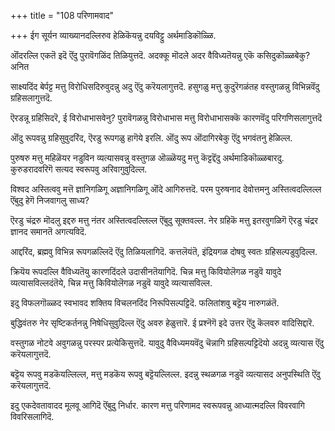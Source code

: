 +++
title = "108 परिणामवाद"

+++
ईग सूर्यन व्याख्यानदल्लिरुव हेळिकॆयन्नु दयविट्टु अर्थमाडिकॊळ्ळि.

ऒंदरल्लि एकतॆ इदॆ ऎंदु पुरावॆगळिंद तिळियुत्तदॆ. अदक्कू मॊदले अदर वैविध्यतॆयन्नु एकॆ कसिदुकॊळ्ळबेकु? अनित

साक्ष्यदिंद बेर्पट्ट मत्तु विरोधिसदिरुवुदन्नु अदु ऎंदु करॆयलागुत्तदॆ. हसुगळु मत्तु कुदुरॆगळंतह वस्तुगळन्नु विभिन्नवॆंदु ग्रहिसलागुत्तदॆ.

ऎरडन्नू ग्रहिसिदरॆ, ई विरोधाभासवेनु? पुरावॆगळन्नु विरोधाभास मत्तु विरोधाभासक्कॆ कारणवॆंदु परिगणिसलागुत्तदॆ

ऒंदु रूपवन्नु ग्रहिसुवुदरिंद, ऎरडु रूपगळु हागॆये इरलि. ऒंदु रूप ऒंदागिरबेकु ऎंदु भगवंतनु हेळिल्ल.

पुरुषरु मत्तु महिळॆयर नडुविन व्यत्यासवन्नु वस्तुगळ ऒळ्ळॆयदु मत्तु कॆट्टद्दॆंदु अर्थमाडिकॊळ्ळबारदु. कुरुडरादवरिगॆ सत्यद स्वरूपवु अरिवागुवुदिल्ल.

विश्वद अस्तित्ववु मत्तॆ ज्ञानिगळिगू अज्ञानिगळिगू ऒंदे आगिरुत्तदॆ. परम पुरुषनाद देवोत्तमनु अस्तित्वदल्लिल्ल ऎंबुदु हेगॆ निजवागलु साध्य?

ऎरडु चंद्ररु मॊदलु इद्दरु मत्तु नंतर अस्तित्वदल्लिल्ल ऎंबुदु सूक्तवल्ल. नेर ग्रहिकॆ मत्तु इतरवुगळिगॆ ऎरडु चंद्रर ज्ञानद समानतॆ अगत्यविदॆ.

आद्दरिंद, ब्रह्मवु विभिन्न रूपगळल्लिदॆ ऎंदु तिळियलागिदॆ. कत्तलॆयंतॆ, इंद्रियगळ दोषवु स्वतः ग्रहिसल्पडुवुदिल्ल.

क्रियॆय रूपदल्लि वैविध्यतॆयु कारणदिंदले उदासीनतॆयागिदॆ. चिन्न मत्तु किवियोलॆगळ नडुवॆ यावुदे व्यत्यासविल्लदंतॆये, चिन्न मत्तु किवियोलॆगळ नडुवॆ यावुदे व्यत्यासविल्ल.

इदु विफलगॊळ्ळद स्वभावद शक्तिय विचलनदिंद निरूपिसल्पट्टिदॆ. फलितांशवु बट्टॆय नारुगळंतॆ.

बुद्धिवंतरु नेर सृष्टिकर्तनन्नु निषेधिसुवुदिल्ल ऎंदु अवरु हेळुत्तारॆ. ई प्रश्नॆगॆ इदे उत्तर ऎंदु कॆलवरु वादिसिद्दारॆ.

वस्तुगळ नोटवे अवुगळन्नु परस्पर प्रत्येकिसुत्तदॆ. यावुदु वैविध्यमयवॆंदु चॆन्नागि ग्रहिसल्पट्टिदॆयो अदन्नु व्यत्यास ऎंदु करॆयलागुत्तदॆ.

बट्टॆय रूपवु मडकॆयल्लिल्ल, मत्तु मडकॆय रूपवु बट्टॆयल्लिल्ल. इदन्नु स्थळगळ नडुवॆ व्यत्यासद अनुपस्थिति ऎंदु करॆयलागुत्तदॆ.

इदु एकदेवतावादद मूलवू आगिदॆ ऎंबुदु निर्धार. कारण मत्तु परिणामद स्वरूपवन्नु आध्यात्मदल्लि विवरवागि विवरिसलागिदॆ.

